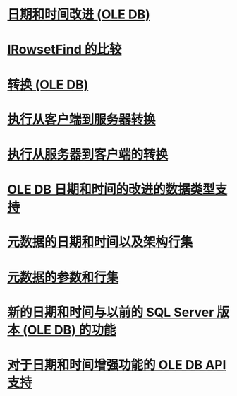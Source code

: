 # [日期和时间改进 (OLE DB)](date-and-time-improvements-ole-db.md)

# [IRowsetFind 的比较](comparability-for-irowsetfind.md)
# [转换 (OLE DB)](conversions-ole-db.md)
# [执行从客户端到服务器转换](conversions-performed-from-client-to-server.md)
# [执行从服务器到客户端的转换](conversions-performed-from-server-to-client.md)
# [OLE DB 日期和时间的改进的数据类型支持](data-type-support-for-ole-db-date-and-time-improvements.md)
# [元数据的日期和时间以及架构行集](metadata-date-and-time-and-schema-rowsets.md)
# [元数据的参数和行集](metadata-parameter-and-rowset.md)
# [新的日期和时间与以前的 SQL Server 版本 (OLE DB) 的功能](new-date-and-time-features-with-previous-sql-server-versions-ole-db.md)
# [对于日期和时间增强功能的 OLE DB API 支持](ole-db-api-support-for-date-and-time-enhancements.md)
